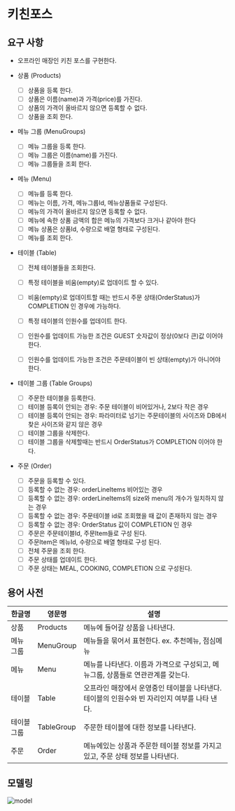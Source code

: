 # 키친포스

## 요구 사항
- 오프라인 매장인 키친 포스를 구현한다.

- 상품 (Products)
    - [ ] 상품을 등록 한다.
    - [ ] 상품은 이름(name)과 가격(price)를 가진다.
    - [ ] 상품의 가격이 올바르지 않으면 등록할 수 없다.
    - [ ] 상품을 조회 한다.

- 메뉴 그룹 (MenuGroups)
    - [ ] 메뉴 그룹을 등록 한다.
    - [ ] 메뉴 그룹은 이름(name)를 가진다.  
    - [ ] 메뉴 그룹들을 조회 한다. 
         
- 메뉴 (Menu)
    - [ ] 메뉴를 등록 한다.
    - [ ] 메뉴는 이름, 가격, 메뉴그룹Id, 메뉴상품들로 구성된다.
    - [ ] 메뉴의 가격이 올바르지 않으면 등록할 수 없다.
    - [ ] 메뉴에 속한 상품 금액의 합은 메뉴의 가격보다 크거나 같아야 한다
    - [ ] 메뉴 상품은 상품Id, 수량으로 배열 형태로 구성된다. 
    - [ ] 메뉴를 조회 한다.
      
- 테이블 (Table)
    - [ ] 전체 테이블들을 조회한다.
    - [ ] 특정 테이블을 비움(empty)로 업데이트 할 수 있다. 
    - [ ] 비움(empty)로 업데이트할 때는 반드시 주문 상태(OrderStatus)가 COMPLETION 인 경우에 가능하다.
    - [ ] 특정 테이블의 인원수를 업데이트 한다.
    - [ ] 인원수를 업데이트 가능한 조건은 GUEST 숫자값이 정상(0보다 큰)값 이어야 한다.
    - [ ] 인원수를 업데이트 가능한 조건은 주문테이블이 빈 상태(empty)가 아니어야 한다.
    
    
- 테이블 그룹 (Table Groups)
    - [ ] 주문한 테이블을 등록한다. 
    - [ ] 테이블 등록이 안되는 경우: 주문 테이블이 비어있거나, 2보다 작은 경우
    - [ ] 테이블 등록이 안되는 경우: 파라미터로 넘기는 주문테이블의 사이즈와 DB에서 찾은 사이즈와 같지 않은 경우
    - [ ] 테이블 그룹을 삭제한다.  
    - [ ] 테이블 그룹을 삭제할때는 반드시 OrderStatus가 COMPLETION 이어야 한다.

- 주문 (Order)
    - [ ] 주문을 등록할 수 있다.
    - [ ] 등록할 수 없는 경우: orderLineItems 비어있는 경우
    - [ ] 등록할 수 없는 경우: orderLineItems의 size와 menu의 개수가 일치하지 않는 경우   
    - [ ] 등록할 수 없는 경우: 주문테이블 id로 조회했을 때 값이 존재하지 않는 경우
    - [ ] 등록할 수 없는 경우: OrderStatus 값이 COMPLETION 인 경우
    - [ ] 주문은 주문테이블Id, 주문Item들로 구성 된다. 
    - [ ] 주문Item은 메뉴Id, 수량으로 배열 형태로 구성 된다.  
    - [ ] 전체 주문을 조회 한다.
    - [ ] 주문 상태를 업데이트 한다.
    - [ ] 주문 상태는 MEAL, COOKING, COMPLETION 으로 구성된다. 

## 용어 사전

| 한글명 | 영문명 | 설명 |
| --- | --- | --- |
| 상품 | Products | 메뉴에 들어갈 상품을 나타낸다. | 
| 메뉴 그룹 | MenuGroup | 메뉴들을 묶어서 표현한다. ex. 추천메뉴, 점심메뉴  | 
| 메뉴 | Menu | 메뉴를 나타낸다. 이름과 가격으로 구성되고, 메뉴그룹, 상품들로 연관관계를 갖는다. | 
| 테이블 | Table | 오프라인 매장에서 운영중인 테이블을 나타낸다. 테이블의 인원수와 빈 자리인지 여부를 나타 낸다. | 
| 테이블 그룹 | TableGroup | 주문한 테이블에 대한 정보를 나타낸다. | 
| 주문 | Order | 메뉴에있는 상품과 주문한 테이블 정보를 가지고 있고, 주문 상태 정보를 나타낸다. | 

## 모델링
![model](https://user-images.githubusercontent.com/28615416/74082848-761ca400-4aa1-11ea-809f-2dcbf016bbd7.png)